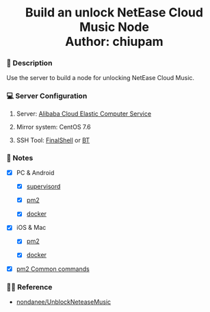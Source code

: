 <h1 align="center">
  Build an unlock NetEase Cloud Music Node
  <br>
  Author: chiupam
</h1>

### 📜 Description

Use the server to build a node for unlocking NetEase Cloud Music.

### 💻 Server Configuration

1. Server: [Alibaba Cloud Elastic Computer Service](https://www.aliyun.com/product/swas)

2. Mirror system: CentOS 7.6

3. SSH Tool: [FinalShell](http://www.hostbuf.com/t/988.html) or [BT](https://www.bt.cn)

### 📔 Notes

- [x] PC & Android

  - [x] [supervisord](https://github.com/chiupam/Notes/blob/master/NeteaseMusic/supervisord.md)

  - [x] [pm2](https://github.com/chiupam/Notes/blob/master/NeteaseMusic/pm2_pc.md)

  - [x] [docker](https://github.com/chiupam/Notes/blob/master/NeteaseMusic/Docker_pc.md)

- [x] iOS & Mac 

  - [x] [pm2](https://github.com/chiupam/Notes/blob/master/NeteaseMusic/pm2_ios.md)

  - [x] [docker](https://github.com/chiupam/Notes/blob/master/NeteaseMusic/Docker_ios.md)

- [x] [pm2 Common commands](https://github.com/chiupam/Notes/blob/master/NeteaseMusic/pm2_commands.md)

### 👨‍💻 Reference

- [nondanee/UnblockNeteaseMusic](https://github.com/nondanee/UnblockNeteaseMusic)
